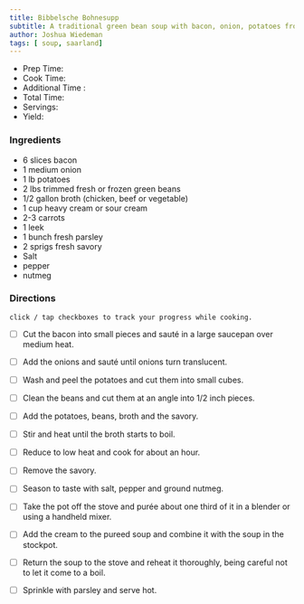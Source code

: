 ```yaml
---
title: Bibbelsche Bohnesupp
subtitle: A traditional green bean soup with bacon, onion, potatoes from Saarland in Germany.
author: Joshua Wiedeman
tags: [ soup, saarland]
---
```


- Prep Time:
- Cook Time: 
- Additional Time : 
- Total Time: 
- Servings:
- Yield: 


### Ingredients

- 6 slices bacon
- 1 medium onion
- 1 lb potatoes
- 2 lbs trimmed fresh or frozen green beans
- 1/2 gallon broth (chicken, beef or vegetable)
- 1 cup heavy cream or sour cream
- 2-3 carrots
- 1 leek
- 1 bunch fresh parsley
- 2 sprigs fresh savory
- Salt
- pepper
- nutmeg




### Directions
`click / tap checkboxes to track your progress while cooking.`

- [ ] Cut the bacon into small pieces and sauté in a large saucepan over medium heat. 
- [ ] Add the onions and sauté until onions turn translucent.
- [ ] Wash and peel the potatoes and cut them into small cubes. 
- [ ] Clean the beans and cut them at an angle into 1/2 inch pieces. 
- [ ] Add the potatoes, beans, broth and the savory. 
- [ ] Stir and heat until the broth starts to boil. 
- [ ] Reduce to low heat and cook for about an hour. 
- [ ] Remove the savory. 
- [ ] Season to taste with salt, pepper and ground nutmeg.
- [ ] Take the pot off the stove and purée about one third of it in a blender or using a handheld mixer.
- [ ] Add the cream to the pureed soup and combine it with the soup in the stockpot. 
- [ ] Return the soup to the stove and reheat it thoroughly, being careful not to let it come to a boil.
- [ ] Sprinkle with parsley and serve hot.


